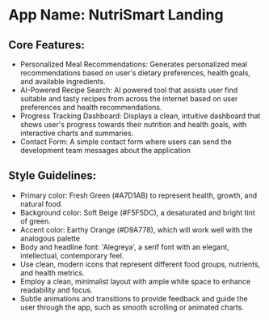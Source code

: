 # **App Name**: NutriSmart Landing

## Core Features:

- Personalized Meal Recommendations: Generates personalized meal recommendations based on user's dietary preferences, health goals, and available ingredients.
- AI-Powered Recipe Search: AI powered tool that assists user find suitable and tasty recipes from across the internet based on user preferences and health recommendations.
- Progress Tracking Dashboard: Displays a clean, intuitive dashboard that shows user's progress towards their nutrition and health goals, with interactive charts and summaries.
- Contact Form: A simple contact form where users can send the development team messages about the application

## Style Guidelines:

- Primary color: Fresh Green (#A7D1AB) to represent health, growth, and natural food.
- Background color: Soft Beige (#F5F5DC), a desaturated and bright tint of green.
- Accent color: Earthy Orange (#D9A778), which will work well with the analogous palette
- Body and headline font: 'Alegreya', a serif font with an elegant, intellectual, contemporary feel.
- Use clean, modern icons that represent different food groups, nutrients, and health metrics.
- Employ a clean, minimalist layout with ample white space to enhance readability and focus.
- Subtle animations and transitions to provide feedback and guide the user through the app, such as smooth scrolling or animated charts.
